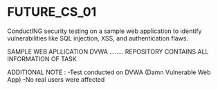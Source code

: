 # FUTURE_CS_01


 ConductING security testing on a sample web application to identify
 vulnerabilities like SQL injection, XSS, and authentication flaws.

 SAMPLE WEB APLLICATION DVWA ........ REPOSITORY CONTAINS ALL INFORMATION OF TASK 

 ADDITIONAL NOTE : 	-Test conducted on DVWA (Damn Vulnerable Web App)
                    -No real users were affected
